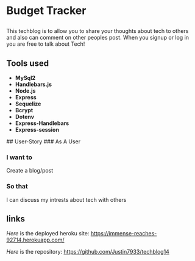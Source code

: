 # Budget Tracker<p>
This techblog is to allow you to share your thoughts about tech to others and also can comment on other peoples post. When you signup or log in you are free to talk about Tech!<p>
## Tools used 
  <ul>
    <li><strong>MySql2</strong></li>
    <li><strong>Handlebars.js</strong></li>
    <li><strong>Node.js</strong></li>
    <li><strong>Express</strong></li>
    <li><strong>Sequelize</strong></li>
    <li><strong>Bcrypt</strong></li>
    <li><strong>Dotenv</strong></li>
    <li><strong>Express-Handlebars</strong></li>
    <li><strong>Express-session</strong></li>
</ul><p>
## User-Story
### As A
  User

### I want to
  Create a blog/post

### So that 
I can discuss my intrests about tech with others

## links 
*Here* is the deployed heroku site: https://immense-reaches-92714.herokuapp.com/<p>
*Here* is the repository: https://github.com/Justin7933/techblog14<p>
